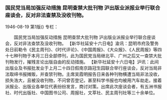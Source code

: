 ### 国民党当局加强反动措施  昆明查禁大批刊物  沪出版业派报业举行联合座谈会，反对非法查禁及没收刊物。

1946-08-19
第1版()
专栏：

　　国民党当局加强反动措施
    昆明查禁大批刊物
    沪出版业派报业举行联合座谈会，反对非法查禁及没收刊物。
    【新华社延安十六日电】渝讯：昆明市府及警务处日前勒令《民主周刊》、《时代评论》、《中国周报》、《大众报》、《人民周报》等四十七种刊物于本月三日全部停刊，此为国民党当局继北平、广州之后又一查禁大批刊物发行，摧残言论出版自由的反动措施。
    【新华社延安十六日电】沪讯：此间出版业及书报批发业于上月二十四日假南京路冠生园联合举行座谈会，反对当局非法取缔书报摊贩，并查禁刊物。主席吴霞明报告日来各种刊物横遭当局非法没收，损失浩大，且被没收刊物，不问曾否登记，甚至科学书报也均被用汽车劫走。接着派报业、出版业各单位代表纷纷发言，商讨对策。出席此次座谈会者，有五洲书报社、时代出版社、中国图书公司、周报社，文萃社、民主周刊社等三十余单位。
